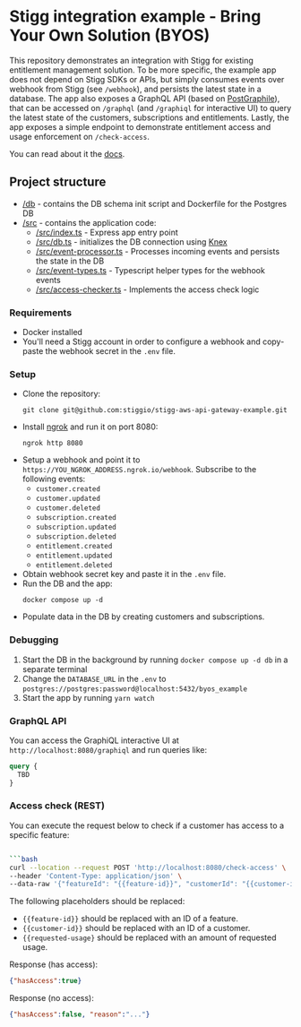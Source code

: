 # Stigg integration example - Bring Your Own Solution (BYOS)

This repository demonstrates an integration with Stigg for existing entitlement management solution.
To be more specific, the example app does not depend on Stigg SDKs or APIs, but simply consumes events over webhook from Stigg (see `/webhook`), and persists the latest state in a database.
The app also exposes a GraphQL API (based on [PostGraphile](https://www.graphile.org/postgraphile)), that can be accessed on `/graphql` (and `/graphiql` for interactive UI) to query the latest state of the customers, subscriptions and entitlements.
Lastly, the app exposes a simple endpoint to demonstrate entitlement access and usage enforcement on `/check-access`.

You can read about it the [docs](https://docs.stigg.io/docs/byos).

## Project structure

* [/db](/db) - contains the DB schema init script and Dockerfile for the Postgres DB
* [/src](/src) - contains the application code:
  * [/src/index.ts](/src/index.ts) - Express app entry point
  * [/src/db.ts](/src/db.ts) - initializes the DB connection using [Knex](http://knexjs.org/)
  * [/src/event-processor.ts](/src/event-processor.ts) - Processes incoming events and persists the state in the DB 
  * [/src/event-types.ts](/src/event-types.ts) - Typescript helper types for the webhook events 
  * [/src/access-checker.ts](/src/access-checker.ts) - Implements the access check logic


### Requirements

* Docker installed
* You'll need a Stigg account in order to configure a webhook and copy-paste the webhook secret in the `.env` file.

### Setup

* Clone the repository:
  ```
  git clone git@github.com:stiggio/stigg-aws-api-gateway-example.git
  ```
* Install [ngrok](https://ngrok.com/) and run it on port 8080:
  ```
  ngrok http 8080
  ```
* Setup a webhook and point it to `https://YOU_NGROK_ADDRESS.ngrok.io/webhook`. Subscribe to the following events:
  * `customer.created`
  * `customer.updated`
  * `customer.deleted`
  * `subscription.created`
  * `subscription.updated`
  * `subscription.deleted`
  * `entitlement.created`
  * `entitlement.updated`
  * `entitlement.deleted`
* Obtain webhook secret key and paste it in the `.env` file.
* Run the DB and the app:
  ```
  docker compose up -d
  ```
* Populate data in the DB by creating customers and subscriptions.

### Debugging

1. Start the DB in the background by running `docker compose up -d db` in a separate terminal
2. Change the `DATABASE_URL` in the `.env` to `postgres://postgres:password@localhost:5432/byos_example`
3. Start the app by running `yarn watch`


### GraphQL API

You can access the GraphiQL interactive UI at `http://localhost:8080/graphiql` and run queries like:

```graphql
query {
  TBD
}
```

### Access check (REST)

You can execute the request below to check if a customer has access to a specific feature:

```bash

```bash
curl --location --request POST 'http://localhost:8080/check-access' \
--header 'Content-Type: application/json' \
--data-raw '{"featureId": "{{feature-id}}", "customerId": "{{customer-id}}", "requestedUsage": {{requested-usage}}'
```

The following placeholders should be replaced:
* `{{feature-id}}` should be replaced with an ID of a feature.
* `{{customer-id}}` should be replaced with an ID of a customer.
* `{{requested-usage}` should be replaced with an amount of requested usage.

Response (has access):
```json
{"hasAccess":true}
```

Response (no access):
```json
{"hasAccess":false, "reason":"..."}
```
```
